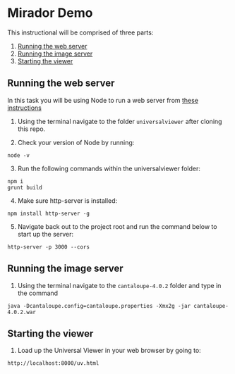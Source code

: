 # Mirador Demo

This instructional will be comprised of three parts:

1. [Running the web server](#running-the-web-server)
2. [Running the image server](#running-the-image-server)
3. [Starting the viewer](#starting-the-viewer)

## Running the web server

In this task you will be using Node to run a web server from [these instructions](http://ronallo.com/iiif-workshop-new/preparation/web-server.html#node)

1. Using the terminal navigate to the folder `universalviewer` after cloning this repo.

2. Check your version of Node by running:
````
node -v
````

3. Run the following commands within the universalviewer folder:
````
npm i
grunt build
````

4. Make sure http-server is installed:
````
npm install http-server -g
````

5. Navigate back out to the project root and run the command below to start up the server:
````
http-server -p 3000 --cors
````

## Running the image server

1. Using the terminal navigate to the `cantaloupe-4.0.2` folder and type in the command
````
java -Dcantaloupe.config=cantaloupe.properties -Xmx2g -jar cantaloupe-4.0.2.war
````

## Starting the viewer


1. Load up the Universal Viewer in your web browser by going to:
````
http://localhost:8000/uv.html
````
